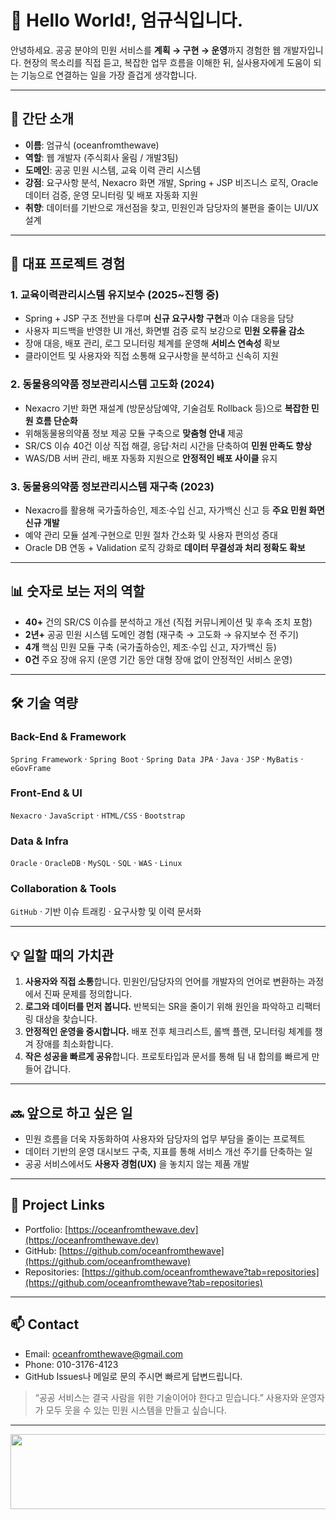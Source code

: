 # 🐾 Hello World!, 엄규식입니다.

안녕하세요. 공공 분야의 민원 서비스를 **계획 → 구현 → 운영**까지 경험한 웹 개발자입니다. 
현장의 목소리를 직접 듣고, 복잡한 업무 흐름을 이해한 뒤, 실사용자에게 도움이 되는 기능으로 연결하는 일을 가장 즐겁게 생각합니다.

---

## 🧭 간단 소개
- **이름**: 엄규식 (oceanfromthewave)
- **역할**: 웹 개발자 (주식회사 울림 / 개발3팀)
- **도메인**: 공공 민원 시스템, 교육 이력 관리 시스템
- **강점**: 요구사항 분석, Nexacro 화면 개발, Spring + JSP 비즈니스 로직, Oracle 데이터 검증, 운영 모니터링 및 배포 자동화 지원
- **취향**: 데이터를 기반으로 개선점을 찾고, 민원인과 담당자의 불편을 줄이는 UI/UX 설계

---

## 🚀 대표 프로젝트 경험
### 1. 교육이력관리시스템 유지보수 (2025~진행 중)
- Spring + JSP 구조 전반을 다루며 **신규 요구사항 구현**과 이슈 대응을 담당
- 사용자 피드백을 반영한 UI 개선, 화면별 검증 로직 보강으로 **민원 오류율 감소**
- 장애 대응, 배포 관리, 로그 모니터링 체계를 운영해 **서비스 연속성** 확보
- 클라이언트 및 사용자와 직접 소통해 요구사항을 분석하고 신속히 지원

### 2. 동물용의약품 정보관리시스템 고도화 (2024)
- Nexacro 기반 화면 재설계 (방문상담예약, 기술검토 Rollback 등)으로 **복잡한 민원 흐름 단순화**
- 위해동물용의약품 정보 제공 모듈 구축으로 **맞춤형 안내** 제공
- SR/CS 이슈 40건 이상 직접 해결, 응답·처리 시간을 단축하여 **민원 만족도 향상**
- WAS/DB 서버 관리, 배포 자동화 지원으로 **안정적인 배포 사이클** 유지

### 3. 동물용의약품 정보관리시스템 재구축 (2023)
- Nexacro를 활용해 국가출하승인, 제조·수입 신고, 자가백신 신고 등 **주요 민원 화면 신규 개발**
- 예약 관리 모듈 설계·구현으로 민원 절차 간소화 및 사용자 편의성 증대
- Oracle DB 연동 + Validation 로직 강화로 **데이터 무결성과 처리 정확도 확보**

---

## 📊 숫자로 보는 저의 역할
- **40+** 건의 SR/CS 이슈를 분석하고 개선 (직접 커뮤니케이션 및 후속 조치 포함)
- **2년+** 공공 민원 시스템 도메인 경험 (재구축 → 고도화 → 유지보수 전 주기)
- **4개** 핵심 민원 모듈 구축 (국가출하승인, 제조·수입 신고, 자가백신 등)
- **0건** 주요 장애 유지 (운영 기간 동안 대형 장애 없이 안정적인 서비스 운영)

---

## 🛠 기술 역량
### Back-End & Framework
`Spring Framework` · `Spring Boot` · `Spring Data JPA` · `Java` · `JSP` · `MyBatis` · `eGovFrame`

### Front-End & UI
`Nexacro` · `JavaScript` · `HTML/CSS` · `Bootstrap`

### Data & Infra
`Oracle` · `OracleDB` · `MySQL` · `SQL` · `WAS` · `Linux`

### Collaboration & Tools
`GitHub` · 기반 이슈 트래킹 · 요구사항 및 이력 문서화

---

## 💡 일할 때의 가치관
1. **사용자와 직접 소통**합니다. 민원인/담당자의 언어를 개발자의 언어로 변환하는 과정에서 진짜 문제를 정의합니다.
2. **로그와 데이터를 먼저 봅니다.** 반복되는 SR을 줄이기 위해 원인을 파악하고 리팩터링 대상을 찾습니다.
3. **안정적인 운영을 중시합니다.** 배포 전후 체크리스트, 롤백 플랜, 모니터링 체계를 챙겨 장애를 최소화합니다.
4. **작은 성공을 빠르게 공유**합니다. 프로토타입과 문서를 통해 팀 내 합의를 빠르게 만들어 갑니다.

---

## 🔜 앞으로 하고 싶은 일
- 민원 흐름을 더욱 자동화하여 사용자와 담당자의 업무 부담을 줄이는 프로젝트
- 데이터 기반의 운영 대시보드 구축, 지표를 통해 서비스 개선 주기를 단축하는 일
- 공공 서비스에서도 **사용자 경험(UX)** 을 놓치지 않는 제품 개발

---

## 📂 Project Links
- Portfolio: [https://oceanfromthewave.dev](https://oceanfromthewave.dev)
- GitHub: [https://github.com/oceanfromthewave](https://github.com/oceanfromthewave)
- Repositories: [https://github.com/oceanfromthewave?tab=repositories](https://github.com/oceanfromthewave?tab=repositories)

---

## 📫 Contact
- Email: [oceanfromthewave@gmail.com](mailto:oceanfromthewave@gmail.com)
- Phone: 010-3176-4123
- GitHub Issues나 메일로 문의 주시면 빠르게 답변드립니다.

> “공공 서비스는 결국 사람을 위한 기술이어야 한다고 믿습니다.”
> 사용자와 운영자가 모두 웃을 수 있는 민원 시스템을 만들고 싶습니다.
> 
---

<a href="https://github.com/devxb/gitanimals">
  <img
    src="https://render.gitanimals.org/lines/oceanfromthewave?pet-id=646006713742517078"
    width="600"
    height="120"
  />
</a>
